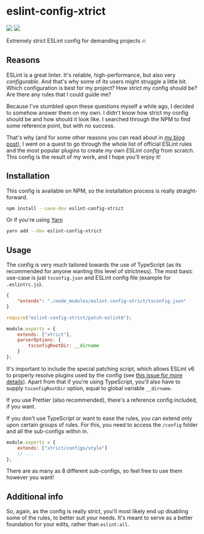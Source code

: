 # eslint-config-xtrict

[![](https://img.shields.io/twitter/follow/areknawo?label=Follow&style=for-the-badge)](https://twitter.com/areknawo) [![](https://img.shields.io/twitter/url?style=for-the-badge&url=https%3A%2F%2Fgithub.com%2Fareknawo%2Feslint-config-xtrict)](https://twitter.com/intent/tweet?url=https%3A%2F%2Fgithub.com%2Fareknawo%2Feslint-config-xtrict&via=areknawo&text=Check%20out%20this%20ESLInt%20Config%21)

Extremely strict ESLint config for demanding projects 🔥

## Reasons

ESLint is a great linter. It's reliable, high-performance, but also very _configurable_. And that's why some of its users might struggle a little bit. Which configuration is best for my project? How strict my config should be? Are there any rules that I could guide me?

Because I've stumbled upon these questions myself a while ago, I decided to somehow answer them on my own. I didn't know how strict my config should be and how should it look like. I searched through the NPM to find some reference point, but with no success.

That's why (and for some other reasons you can read about in [my blog post](https://areknawo.com/creating-the-perfect-eslint-config/)), I went on a quest to go through the whole list of official ESLint rules and the most popular plugins to create _my own ESLint config_ from scratch. This config is the result of my work, and I hope you'll enjoy it!

## Installation

This config is available on NPM, so the installation process is really straight-forward.

```bash
npm install --save-dev eslint-config-xtrict
```

Or if you're using [Yarn](https://yarnpkg.com)

```bash
yarn add --dev eslint-config-xtrict
```

## Usage

The config is very much tailored towards the use of TypeScript (as its recommended for anyone wanting this level of strictness). The most basic use-case is just `tsconfig.json` and ESLint config file (example for `.eslintrc.js`).

```json
{
	"extends": "./node_modules/eslint-config-xtrict/tsconfig.json"
}
```

```javascript
require("eslint-config-xtrict/patch-eslint6");

module.exports = {
	extends: ["xtrict"],
	parserOptions: {
		tsconfigRootDir: __dirname
	}
};
```

It's important to include the special patching script, which allows ESLint v6 to properly resolve plugins used by the config (see [this issue for more details](https://github.com/eslint/eslint/issues/3458#issuecomment-516716165)). Apart from that if you're using TypeScript, you'll also have to supply `tsconfigRootDir` option, equal to global variable `__dirname`.

If you use Prettier (also recommended), there's a reference config included, if you want.

If you don't use TypeScript or want to ease the rules, you can extend only upon certain groups of rules. For this, you need to access the `/config` folder and all the sub-configs within in.

```javascript
module.exports = {
	extends: ["xtrict/configs/style"]
	// ...
};
```

There are as many as 8 different sub-configs, so feel free to use them however you want!

## Additional info

So, again, as the config is really strict, you'll most likely end up disabling some of the rules, to better suit your needs. It's meant to serve as a better foundation for your edits, rather than `eslint:all`.

